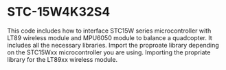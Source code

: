 # STC-15W4K32S4
This code includes how to interface STC15W series microcontroller with LT89 wireless module and MPU6050 module to balance a quadcopter. It includes all the necessary libraries. Import the proproate library depending on the STC15Wxx microcontroller you are using. Importing the propriate library for the LT89xx wireless module.
